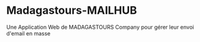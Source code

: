# Madagastours-MAILHUB
Une Application Web de  MADAGASTOURS Company pour gérer leur envoi d'email en masse
